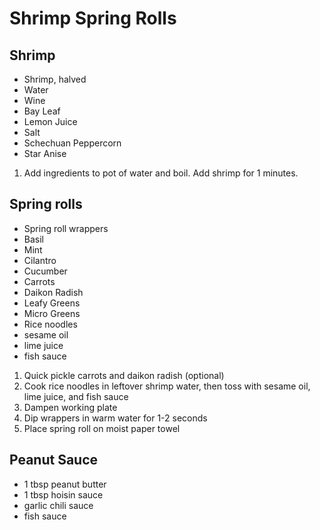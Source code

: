# Shrimp Spring Rolls

## Shrimp

* Shrimp, halved
* Water
* Wine
* Bay Leaf
* Lemon Juice
* Salt
* Schechuan Peppercorn
* Star Anise

1. Add ingredients to pot of water and boil. Add shrimp for 1 minutes.

## Spring rolls

* Spring roll wrappers
* Basil
* Mint
* Cilantro
* Cucumber
* Carrots
* Daikon Radish
* Leafy Greens
* Micro Greens
* Rice noodles
* sesame oil
* lime juice
* fish sauce

1. Quick pickle carrots and daikon radish (optional)
1. Cook rice noodles in leftover shrimp water, then toss with sesame oil, lime juice, and fish sauce
1. Dampen working plate
1. Dip wrappers in warm water for 1-2 seconds
1. Place spring roll on moist paper towel

## Peanut Sauce

* 1 tbsp peanut butter
* 1 tbsp hoisin sauce
* garlic chili sauce
* fish sauce

